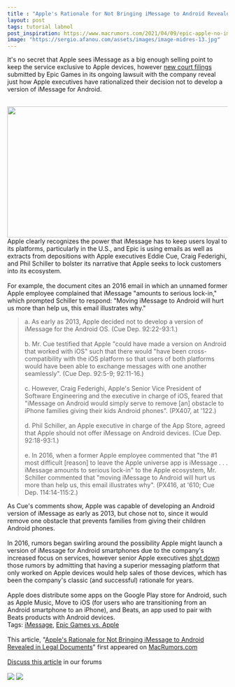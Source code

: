 ```yaml
---
title : "Apple's Rationale for Not Bringing iMessage to Android Revealed in Legal Documents"
layout: post
tags: tutorial labnol
post_inspiration: https://www.macrumors.com/2021/04/09/epic-apple-no-imessage-on-android/
image: "https://sergio.afanou.com/assets/images/image-midres-13.jpg"
---
```


It's no secret that Apple sees iMessage as a big enough selling point to keep the service exclusive to Apple devices, however <a href="https://www.courtlistener.com/recap/gov.uscourts.cand.364265/gov.uscourts.cand.364265.407.0.pdf">new court filings</a> submitted by Epic Games in its ongoing lawsuit with the company reveal just how Apple executives have rationalized their decision not to develop a version of iMessage for Android.
<br/>

<br/>
<img src="https://images.macrumors.com/article-new/2016/06/iMessage-Android-featured.jpg" alt="" width="600" height="300" class="aligncenter size-full wp-image-507947" />
<br/>
Apple clearly recognizes the power that iMessage has to keep users loyal to its platforms, particularly in the U.S., and Epic is using emails as well as extracts from depositions with Apple executives Eddie Cue, Craig Federighi, and Phil Schiller to bolster its narrative that Apple seeks to lock customers into its ecosystem. 
<br/>

<br/>
For example, the document cites an 2016 email in which an unnamed former Apple employee complained that iMessage "amounts to serious lock-in," which prompted Schiller to respond: "Moving iMessage to Android will hurt us more than help us, this email illustrates why."
<br/>
<blockquote>a. As early as 2013, Apple decided not to develop a version of iMessage for the Android OS. (Cue Dep. 92:22-93:1.)
<br/>

<br/>
b. Mr. Cue testified that Apple "could have made a version on Android that worked with iOS" such that there would "have been cross-compatibility with the iOS platform so that users of both platforms would have been able to exchange messages with one another seamlessly". (Cue Dep. 92:5-9; 92:11-16.)
<br/>

<br/>
c. However, Craig Federighi, Apple's Senior Vice President of Software Engineering and the executive in charge of iOS, feared that "iMessage on Android would simply serve to remove [an] obstacle to iPhone families giving their kids Android phones". (PX407, at '122.)
<br/>

<br/>
d. Phil Schiller, an Apple executive in charge of the App Store, agreed that Apple should not offer iMessage on Android devices. (Cue Dep. 92:18-93:1.)
<br/>

<br/>
e. In 2016, when a former Apple employee commented that "the #1 most difficult [reason] to leave the Apple universe app is iMessage . . . iMessage amounts to serious lock-in" to the Apple ecosystem, Mr. Schiller commented that "moving iMessage to Android will hurt us more than help us, this email illustrates why". (PX416, at '610; Cue Dep. 114:14-115:2.)</blockquote>As Cue's comments show, Apple was capable of developing an Android version of iMessage as early as 2013, but chose not to, since it would remove one obstacle that prevents families from giving their children Android phones. 
<br/>

<br/>
In 2016, rumors began swirling around the possibility Apple might launch a version of iMessage for Android smartphones due to the company's increased focus on services, however senior Apple executives <a href="https://www.macrumors.com/2016/06/16/apple-explains-why-no-imessage-on-android/">shot down</a> those rumors by admitting that having a superior messaging platform that only worked on Apple devices would help sales of those devices, which has been the company's classic (and successful) rationale for years. 
<br/>

<br/>
Apple does distribute some apps on the Google Play store for Android, such as Apple Music, Move to iOS (for users who are transitioning from an Android smartphone to an iPhone), and Beats, an app used to pair with Beats products with Android devices. <div class="linkback">Tags: <a href="https://www.macrumors.com/guide/imessage/">iMessage</a>, <a href="https://www.macrumors.com/guide/epic-games-vs-apple/">Epic Games vs. Apple</a></div><br/>This article, &quot;<a href="https://www.macrumors.com/2021/04/09/epic-apple-no-imessage-on-android/">Apple&#039;s Rationale for Not Bringing iMessage to Android Revealed in Legal Documents</a>&quot; first appeared on <a href="https://www.macrumors.com">MacRumors.com</a><br/><br/><a href="https://forums.macrumors.com/threads/apples-rationale-for-not-bringing-imessage-to-android-revealed-in-legal-documents.2291152/">Discuss this article</a> in our forums<br/><br/><div class="feedflare">
<a href="http://feeds.macrumors.com/~ff/MacRumors-All?a=O3IkXSvvemA:i3WNTIgSxCg:6W8y8wAjSf4"><img src="http://feeds.feedburner.com/~ff/MacRumors-All?d=6W8y8wAjSf4" border="0"></img></a> <a href="http://feeds.macrumors.com/~ff/MacRumors-All?a=O3IkXSvvemA:i3WNTIgSxCg:qj6IDK7rITs"><img src="http://feeds.feedburner.com/~ff/MacRumors-All?d=qj6IDK7rITs" border="0"></img></a>
</div><img src="http://feeds.feedburner.com/~r/MacRumors-All/~4/O3IkXSvvemA" height="1" width="1" alt=""/>